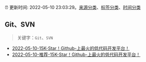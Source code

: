:alarm_clock: 更新时间: 2022-05-10 23:03:29。[来源分类](../README.md)、[标签分类](../TAGS.md)、[时间分类](../TIMELINE.md)

## Git、SVN


> 关键字：`Git`、`SVN`



- [2022-05-10-15K-Star！Github-上最火的低代码开发平台！](https://toutiao.io/k/tr4pvz5) 
- [2022-05-10-推荐-15K-Star！Github-上最火的低代码开发平台！](https://toutiao.io/k/3qv24va) 